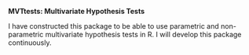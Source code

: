 **MVTtests: Multivariate Hypothesis Tests**

I have constructed this package to be able to use parametric and non-parametric multivariate hypothesis tests in R. 
I will develop this package continuously.

